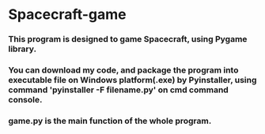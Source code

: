# Spacecraft-game
### This program is designed to game Spacecraft, using Pygame library.
### You can download my code, and  package the program into executable file on Windows platform(.exe) by Pyinstaller, using command 'pyinstaller -F filename.py' on cmd command console.
### game.py is the main function of the whole program.

